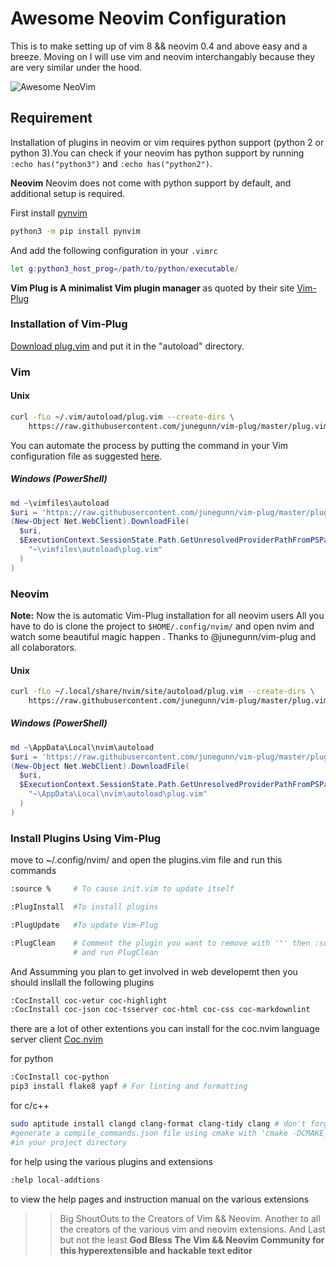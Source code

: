 # Awesome Neovim Configuration

This is to make setting up of vim 8 && neovim 0.4 and above easy and a breeze.
Moving on I will use vim and neovim interchangably because they are very similar
under the hood.

![Awesome NeoVim](https://github.com/Ultra-Code/nvim/blob/master/assets/AwesomeAndConfigurableNeoVim.png)

## Requirement

Installation of plugins in neovim or vim requires python support
(python 2 or python 3).You can check if your neovim has python support by running
`:echo has("python3")` and `:echo has("python2")`.

__Neovim__
Neovim does not come with python support by default, and additional setup is required.

First install [pynvim](https://github.com/neovim/pynvim)

```bash
python3 -m pip install pynvim
```

And add the following configuration in your `.vimrc`

```bash
let g:python3_host_prog=/path/to/python/executable/
```

__Vim Plug is A minimalist Vim plugin manager__ as quoted by their site
[Vim-Plug](https://github.com/junegunn/vim-plug)

### Installation of Vim-Plug

[Download plug.vim](https://raw.githubusercontent.com/junegunn/vim-plug/master/plug.vim)
and put it in the "autoload" directory.

### Vim

#### Unix

```sh
curl -fLo ~/.vim/autoload/plug.vim --create-dirs \
    https://raw.githubusercontent.com/junegunn/vim-plug/master/plug.vim
```

You can automate the process by putting the command in your Vim configuration
file as suggested [here][auto].

[auto]: https://github.com/junegunn/vim-plug/wiki/tips#automatic-installation

##### Windows (PowerShell)

```powershell
md ~\vimfiles\autoload
$uri = 'https://raw.githubusercontent.com/junegunn/vim-plug/master/plug.vim'
(New-Object Net.WebClient).DownloadFile(
  $uri,
  $ExecutionContext.SessionState.Path.GetUnresolvedProviderPathFromPSPath(
    "~\vimfiles\autoload\plug.vim"
  )
)
```

### Neovim

__Note:__ Now the is automatic Vim-Plug installation for all neovim users
All you have to do is clone the project to `$HOME/.config/nvim/` and open nvim
and watch some beautiful magic happen . Thanks to @junegunn/vim-plug and all
colaborators.

#### Unix

```sh
curl -fLo ~/.local/share/nvim/site/autoload/plug.vim --create-dirs \
    https://raw.githubusercontent.com/junegunn/vim-plug/master/plug.vim
```

##### Windows (PowerShell)

```powershell
md ~\AppData\Local\nvim\autoload
$uri = 'https://raw.githubusercontent.com/junegunn/vim-plug/master/plug.vim'
(New-Object Net.WebClient).DownloadFile(
  $uri,
  $ExecutionContext.SessionState.Path.GetUnresolvedProviderPathFromPSPath(
    "~\AppData\Local\nvim\autoload\plug.vim"
  )
)
```

### Install Plugins Using Vim-Plug

move to ~/.config/nvim/ and open the plugins.vim file
and run this commands

```bash
:source %     # To cause init.vim to update itself

:PlugInstall  #To install plugins

:PlugUpdate   #To update Vim-Plug

:PlugClean    # Comment the plugin you want to remove with '"' then :source %
              # and run PlugClean
```

And Assumming you plan to get involved in web developemt then you should
insllall the following plugins

```bash
:CocInstall coc-vetur coc-highlight
:CocInstall coc-json coc-tsserver coc-html coc-css coc-markdownlint
```

there are a lot of other extentions you can install for the coc.nvim language
server client [Coc.nvim](https://github.com/neoclide/coc.nvim/wiki/Using-coc-extensions)

for python

```bash
:CocInstall coc-python
pip3 install flake8 yapf # For linting and formatting
```

for c/c++

```bash
sudo aptitude install clangd clang-format clang-tidy clang # don't forget to
#generate a compile_commands.json file using cmake with 'cmake -DCMAKE_EXPORT_COMPILE_COMMANDS=ON
#in your project directory
```

for help using the various plugins and extensions

```bash
:help local-addtions
```

to view the help pages and instruction manual on the various extensions

>>Big ShoutOuts to the Creators of Vim && Neovim.
>Another to all the creators of the various vim and neovim extensions.
>And Last but not the least __God Bless The Vim && Neovim Community for this
>hyperextensible and hackable text editor__
